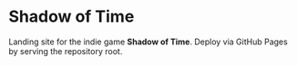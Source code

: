 # Shadow of Time

Landing site for the indie game **Shadow of Time**. Deploy via GitHub Pages by serving the repository root.
